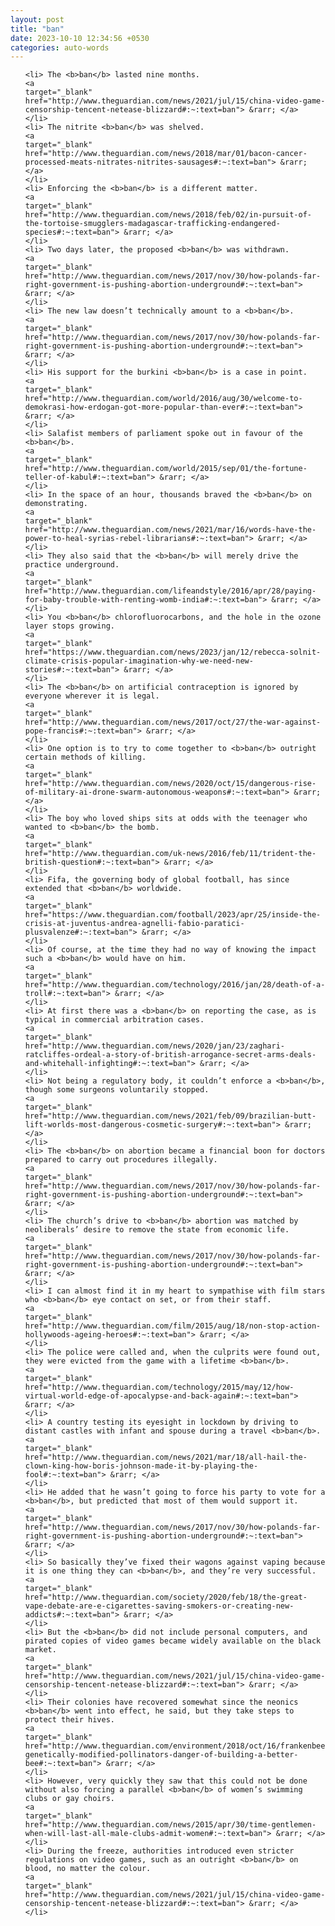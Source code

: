 ```yaml
---
layout: post
title: "ban"
date: 2023-10-10 12:34:56 +0530
categories: auto-words
---
```

<ol>

    <li> The <b>ban</b> lasted nine months.
    <a 
    target="_blank" 
    href="http://www.theguardian.com/news/2021/jul/15/china-video-game-censorship-tencent-netease-blizzard#:~:text=ban"> &rarr; </a>
    </li>
    <li> The nitrite <b>ban</b> was shelved.
    <a 
    target="_blank" 
    href="http://www.theguardian.com/news/2018/mar/01/bacon-cancer-processed-meats-nitrates-nitrites-sausages#:~:text=ban"> &rarr; </a>
    </li>
    <li> Enforcing the <b>ban</b> is a different matter.
    <a 
    target="_blank" 
    href="http://www.theguardian.com/news/2018/feb/02/in-pursuit-of-the-tortoise-smugglers-madagascar-trafficking-endangered-species#:~:text=ban"> &rarr; </a>
    </li>
    <li> Two days later, the proposed <b>ban</b> was withdrawn.
    <a 
    target="_blank" 
    href="http://www.theguardian.com/news/2017/nov/30/how-polands-far-right-government-is-pushing-abortion-underground#:~:text=ban"> &rarr; </a>
    </li>
    <li> The new law doesn’t technically amount to a <b>ban</b>.
    <a 
    target="_blank" 
    href="http://www.theguardian.com/news/2017/nov/30/how-polands-far-right-government-is-pushing-abortion-underground#:~:text=ban"> &rarr; </a>
    </li>
    <li> His support for the burkini <b>ban</b> is a case in point.
    <a 
    target="_blank" 
    href="http://www.theguardian.com/world/2016/aug/30/welcome-to-demokrasi-how-erdogan-got-more-popular-than-ever#:~:text=ban"> &rarr; </a>
    </li>
    <li> Salafist members of parliament spoke out in favour of the <b>ban</b>.
    <a 
    target="_blank" 
    href="http://www.theguardian.com/world/2015/sep/01/the-fortune-teller-of-kabul#:~:text=ban"> &rarr; </a>
    </li>
    <li> In the space of an hour, thousands braved the <b>ban</b> on demonstrating.
    <a 
    target="_blank" 
    href="http://www.theguardian.com/news/2021/mar/16/words-have-the-power-to-heal-syrias-rebel-librarians#:~:text=ban"> &rarr; </a>
    </li>
    <li> They also said that the <b>ban</b> will merely drive the practice underground.
    <a 
    target="_blank" 
    href="http://www.theguardian.com/lifeandstyle/2016/apr/28/paying-for-baby-trouble-with-renting-womb-india#:~:text=ban"> &rarr; </a>
    </li>
    <li> You <b>ban</b> chlorofluorocarbons, and the hole in the ozone layer stops growing.
    <a 
    target="_blank" 
    href="https://www.theguardian.com/news/2023/jan/12/rebecca-solnit-climate-crisis-popular-imagination-why-we-need-new-stories#:~:text=ban"> &rarr; </a>
    </li>
    <li> The <b>ban</b> on artificial contraception is ignored by everyone wherever it is legal.
    <a 
    target="_blank" 
    href="http://www.theguardian.com/news/2017/oct/27/the-war-against-pope-francis#:~:text=ban"> &rarr; </a>
    </li>
    <li> One option is to try to come together to <b>ban</b> outright certain methods of killing.
    <a 
    target="_blank" 
    href="http://www.theguardian.com/news/2020/oct/15/dangerous-rise-of-military-ai-drone-swarm-autonomous-weapons#:~:text=ban"> &rarr; </a>
    </li>
    <li> The boy who loved ships sits at odds with the teenager who wanted to <b>ban</b> the bomb.
    <a 
    target="_blank" 
    href="http://www.theguardian.com/uk-news/2016/feb/11/trident-the-british-question#:~:text=ban"> &rarr; </a>
    </li>
    <li> Fifa, the governing body of global football, has since extended that <b>ban</b> worldwide.
    <a 
    target="_blank" 
    href="https://www.theguardian.com/football/2023/apr/25/inside-the-crisis-at-juventus-andrea-agnelli-fabio-paratici-plusvalenze#:~:text=ban"> &rarr; </a>
    </li>
    <li> Of course, at the time they had no way of knowing the impact such a <b>ban</b> would have on him.
    <a 
    target="_blank" 
    href="http://www.theguardian.com/technology/2016/jan/28/death-of-a-troll#:~:text=ban"> &rarr; </a>
    </li>
    <li> At first there was a <b>ban</b> on reporting the case, as is typical in commercial arbitration cases.
    <a 
    target="_blank" 
    href="http://www.theguardian.com/news/2020/jan/23/zaghari-ratcliffes-ordeal-a-story-of-british-arrogance-secret-arms-deals-and-whitehall-infighting#:~:text=ban"> &rarr; </a>
    </li>
    <li> Not being a regulatory body, it couldn’t enforce a <b>ban</b>, though some surgeons voluntarily stopped.
    <a 
    target="_blank" 
    href="http://www.theguardian.com/news/2021/feb/09/brazilian-butt-lift-worlds-most-dangerous-cosmetic-surgery#:~:text=ban"> &rarr; </a>
    </li>
    <li> The <b>ban</b> on abortion became a financial boon for doctors prepared to carry out procedures illegally.
    <a 
    target="_blank" 
    href="http://www.theguardian.com/news/2017/nov/30/how-polands-far-right-government-is-pushing-abortion-underground#:~:text=ban"> &rarr; </a>
    </li>
    <li> The church’s drive to <b>ban</b> abortion was matched by neoliberals’ desire to remove the state from economic life.
    <a 
    target="_blank" 
    href="http://www.theguardian.com/news/2017/nov/30/how-polands-far-right-government-is-pushing-abortion-underground#:~:text=ban"> &rarr; </a>
    </li>
    <li> I can almost find it in my heart to sympathise with film stars who <b>ban</b> eye contact on set, or from their staff.
    <a 
    target="_blank" 
    href="http://www.theguardian.com/film/2015/aug/18/non-stop-action-hollywoods-ageing-heroes#:~:text=ban"> &rarr; </a>
    </li>
    <li> The police were called and, when the culprits were found out, they were evicted from the game with a lifetime <b>ban</b>.
    <a 
    target="_blank" 
    href="http://www.theguardian.com/technology/2015/may/12/how-virtual-world-edge-of-apocalypse-and-back-again#:~:text=ban"> &rarr; </a>
    </li>
    <li> A country testing its eyesight in lockdown by driving to distant castles with infant and spouse during a travel <b>ban</b>.
    <a 
    target="_blank" 
    href="http://www.theguardian.com/news/2021/mar/18/all-hail-the-clown-king-how-boris-johnson-made-it-by-playing-the-fool#:~:text=ban"> &rarr; </a>
    </li>
    <li> He added that he wasn’t going to force his party to vote for a <b>ban</b>, but predicted that most of them would support it.
    <a 
    target="_blank" 
    href="http://www.theguardian.com/news/2017/nov/30/how-polands-far-right-government-is-pushing-abortion-underground#:~:text=ban"> &rarr; </a>
    </li>
    <li> So basically they’ve fixed their wagons against vaping because it is one thing they can <b>ban</b>, and they’re very successful.
    <a 
    target="_blank" 
    href="http://www.theguardian.com/society/2020/feb/18/the-great-vape-debate-are-e-cigarettes-saving-smokers-or-creating-new-addicts#:~:text=ban"> &rarr; </a>
    </li>
    <li> But the <b>ban</b> did not include personal computers, and pirated copies of video games became widely available on the black market.
    <a 
    target="_blank" 
    href="http://www.theguardian.com/news/2021/jul/15/china-video-game-censorship-tencent-netease-blizzard#:~:text=ban"> &rarr; </a>
    </li>
    <li> Their colonies have recovered somewhat since the neonics <b>ban</b> went into effect, he said, but they take steps to protect their hives.
    <a 
    target="_blank" 
    href="http://www.theguardian.com/environment/2018/oct/16/frankenbees-genetically-modified-pollinators-danger-of-building-a-better-bee#:~:text=ban"> &rarr; </a>
    </li>
    <li> However, very quickly they saw that this could not be done without also forcing a parallel <b>ban</b> of women’s swimming clubs or gay choirs.
    <a 
    target="_blank" 
    href="http://www.theguardian.com/news/2015/apr/30/time-gentlemen-when-will-last-all-male-clubs-admit-women#:~:text=ban"> &rarr; </a>
    </li>
    <li> During the freeze, authorities introduced even stricter regulations on video games, such as an outright <b>ban</b> on blood, no matter the colour.
    <a 
    target="_blank" 
    href="http://www.theguardian.com/news/2021/jul/15/china-video-game-censorship-tencent-netease-blizzard#:~:text=ban"> &rarr; </a>
    </li>